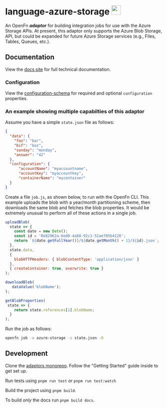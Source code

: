 # language-azure-storage <img src='assets/square.png' width="30" height="30"/>

An OpenFn **_adaptor_** for building integration jobs for use with the Azure
Storage APIs. At present, this adaptor only supports the Azure Blob Storage,
API, but could be expanded for future Azure Storage services (e.g., Files,
Tables, Queues, etc.).

## Documentation

View the [docs site](https://docs.openfn.org/adaptors/packages/azure-storage-docs)
for full technical documentation.

### Configuration

View the
[configuration-schema](https://docs.openfn.org/adaptors/packages/azure-storage-configuration-schema/)
for required and optional `configuration` properties.

### An example showing multiple capabilties of this adaptor

Assume you have a simple `state.json` file as follows:

```json
{
  "data": {
	"foo": "bar",
	"bif": "baz",
	"sunday": "monday",
	"answer": "42"
  },
  "configuration": {
      "accountName": "myaccountname",
      "accountKey": "myaccountkey",
      "containerName": "mycontainer"
  }
}
```

Create a file `job.js`, as shown below, to run with the OpenFn CLI. This
example uploads the blob with a year/month partitioning scheme, then
downloads the same blob and fetches the blob properties. It would be extremely
unusual to perform all of these actions in a single job.

```js
uploadBlob(
  state => {
    const date = new Date();
    const id = '0e82962a-6ed0-4a88-92c1-51ae785b4126';
    return `${date.getFullYear()}/${date.getMonth() + 1}/${id}.json`;
  },
  state.data,
  {
    blobHTTPHeaders: { blobContentType: 'application/json' }
  },
  { createContainer: true, overwrite: true }
);

downloadBlob(
   dataValue('blobName');
);

getBlobProperties(
 state => {
    return state.references[1].blobName;
  }
);
```

Run the job as follows:

```bash
openfn job -a azure-storage -s state.json -O
```

## Development

Clone the [adaptors monorepo](https://github.com/OpenFn/adaptors). Follow the
"Getting Started" guide inside to get set up.

Run tests using `pnpm run test` or `pnpm run test:watch`

Build the project using `pnpm build`.

To build _only_ the docs run `pnpm build docs`.
